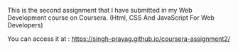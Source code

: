 This is the second assignment that I have submitted in my Web Development course on Coursera. (Html, CSS And JavaScript For Web Developers)

You can access it at : https://singh-prayag.github.io/coursera-assignment2/


